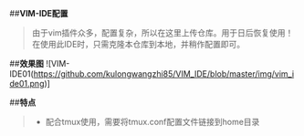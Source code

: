 ##**VIM-IDE配置**

>由于vim插件众多，配置复杂，所以在这里上传仓库。用于日后恢复使用！
>在使用此IDE时，只需克隆本仓库到本地，并稍作配置即可。

##**效果图**
![VIM-IDE01(https://github.com/kulongwangzhi85/VIM_IDE/blob/master/img/vim_ide01.png)]

##**特点**
> - 配合tmux使用，需要将tmux.conf配置文件链接到home目录
